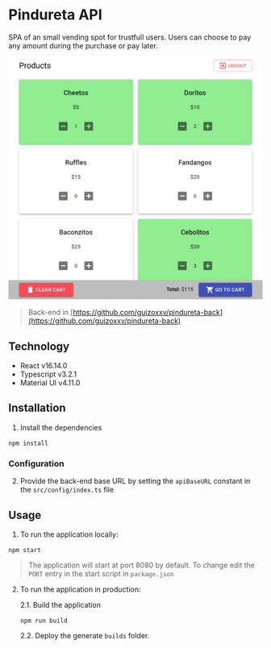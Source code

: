 # Pindureta API

SPA of an small vending spot for trustfull users. Users can choose to pay any amount during the purchase or pay later.

<p style="text-align:center;">
  <img src="./pindureta.png" alt="Screenshot from Pindureta">
</p>

> Back-end in [https://github.com/guizoxxv/pindureta-back](https://github.com/guizoxxv/pindureta-back)

## Technology

* React v16.14.0
* Typescript v3.2.1
* Material UI v4.11.0

## Installation

1. Install the dependencies
```
npm install
```

### Configuration

2. Provide the back-end base URL by setting the `apiBaseURL` constant in the `src/config/index.ts` file

## Usage

1. To run the application locally:
```
npm start
```
> The application will start at port 8080 by default. To change edit the `PORT` entry in the start script in `package.json`

2. To run the application in production:

    2.1. Build the application
    ```
    npm run build
    ```

    2.2. Deploy the generate `builds` folder.
